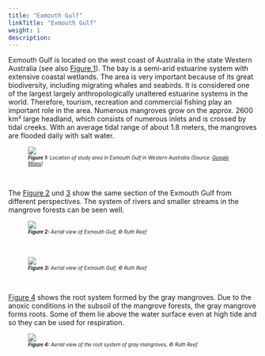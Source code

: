 ```yaml
---
title: "Exmouth Gulf"
linkTitle: "Exmouth Gulf"
weight: 1
description:
---
```


Exmouth Gulf is located on the west coast of Australia in the state Western Australia (see also <a href="/docs/sample_model_exmouth_gulf/exmouth_gulf/#Figure_1">Figure 1</a>). The bay is a semi-arid estuarine system with extensive coastal wetlands. The area is very important because of its great biodiversity, including migrating whales and seabirds. It is considered one of the largest largely anthropologically unaltered estuarine systems in the world. Therefore, tourism, recreation and commercial fishing play an important role in the area. Numerous mangroves grow on the approx. 2600 km² large headland, which consists of numerous inlets and is crossed by tidal creeks. With an average tidal range of about 1.8 meters, the mangroves are flooded daily with salt water.

<figure>
<a name="Figure_1"></a>
<img src="/pictures/exmouth_gulf/lage_uebersicht.jpg"/>
<figcaption><font size = "1"><i><b>Figure 1:</b> Location of study area in Exmouth Gulf in Western Australia (Source: <a href="https://www.google.de/maps">Google Maps</a>)</i></font></figcaption>
</figure><p>
&nbsp;
<p>

The <a href="/docs/sample_model_exmouth_gulf/exmouth_gulf/#Figure_2">Figure 2</a> und <a href="/docs/sample_model_exmouth_gulf/exmouth_gulf/#Figure_3">3</a> show the same section of the Exmouth Gulf from different perspectives. The system of rivers and smaller streams in the mangrove forests can be seen well.
&nbsp;
<p>

<figure>
<a name="Figure_2"></a>
<img src="/pictures/exmouth_gulf/mangroven_luftbild_1.jpg">
<figcaption><font size = "1"><i><b>Figure 2:</b> Aerial view of Exmouth Gulf, &copy; Ruth Reef</i></font></figcaption>
</figure><p>
&nbsp;

<figure>
<a name="Figure_3"></a>
<img src="/pictures/exmouth_gulf/mangroven_luftbild_2.jpg">
<figcaption><font size = "1"><i><b>Figure 3:</b> Aerial view of Exmouth Gulf, &copy; Ruth Reef</i></font></figcaption>
</figure><p>
&nbsp;

<a href="/docs/sample_model_exmouth_gulf/exmouth_gulf/#Figure_4">Figure 4</a> shows the root system formed by the gray mangroves. Due to the anoxic conditions in the subsoil of the mangrove forests, the gray mangrove forms roots. Some of them lie above the water surface even at high tide and so they can be used for respiration.
&nbsp;
<p>

<figure>
<a name="Figure_4"></a>
<img src="/pictures/exmouth_gulf/mangroven_wurzeln.jpg">
<figcaption><font size = "1"><i><b>Figure 4:</b> Aerial view of the root system of gray mangroves, &copy; Ruth Reef</i></font></figcaption>
</figure><p>
